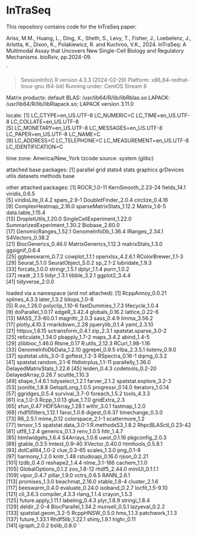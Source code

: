 # InTraSeq

This repository contains code for the InTraSeq paper:

Ariss, M.M., Huang, L., Ding, X., Sheth, S., Levy, T., Fisher, J., Loebelenz, J., Arlotta, K., Dixon, K., Polakiewicz, R. and Kuchroo, V.K., 2024. InTraSeq: A Multimodal Assay that Uncovers New Single-Cell Biology and Regulatory Mechanisms. bioRxiv, pp.2024-09.


`
> SessionInfo()
R version 4.3.3 (2024-02-29)
Platform: x86_64-redhat-linux-gnu (64-bit)
Running under: CentOS Stream 8

Matrix products: default
BLAS:   /usr/lib64/R/lib/libRblas.so 
LAPACK: /usr/lib64/R/lib/libRlapack.so;  LAPACK version 3.11.0

locale:
 [1] LC_CTYPE=en_US.UTF-8       LC_NUMERIC=C               LC_TIME=en_US.UTF-8        LC_COLLATE=en_US.UTF-8    
 [5] LC_MONETARY=en_US.UTF-8    LC_MESSAGES=en_US.UTF-8    LC_PAPER=en_US.UTF-8       LC_NAME=C                 
 [9] LC_ADDRESS=C               LC_TELEPHONE=C             LC_MEASUREMENT=en_US.UTF-8 LC_IDENTIFICATION=C       

time zone: America/New_York
tzcode source: system (glibc)

attached base packages:
 [1] parallel  grid      stats4    stats     graphics  grDevices utils     datasets  methods   base     

other attached packages:
 [1] ROCR_1.0-11                 KernSmooth_2.23-24          fields_14.1                 viridis_0.6.5              
 [5] viridisLite_0.4.2           spam_2.9-1                  DoubletFinder_2.0.4         circlize_0.4.16            
 [9] ComplexHeatmap_2.16.0       sparseMatrixStats_1.12.2    Matrix_1.6-5                data.table_1.15.4          
[13] DropletUtils_1.20.0         SingleCellExperiment_1.22.0 SummarizedExperiment_1.30.2 Biobase_2.60.0             
[17] GenomicRanges_1.52.1        GenomeInfoDb_1.36.4         IRanges_2.34.1              S4Vectors_0.38.2           
[21] BiocGenerics_0.46.0         MatrixGenerics_1.12.3       matrixStats_1.3.0           ggsignif_0.6.4             
[25] ggbeeswarm_0.7.2            cowplot_1.1.1               openxlsx_4.2.6.1            RColorBrewer_1.1-3         
[29] Seurat_5.1.0                SeuratObject_5.0.2          sp_2.1-2                    lubridate_1.9.3            
[33] forcats_1.0.0               stringr_1.5.1               dplyr_1.1.4                 purrr_1.0.2                
[37] readr_2.1.5                 tidyr_1.3.1                 tibble_3.2.1                ggplot2_3.4.4              
[41] tidyverse_2.0.0            

loaded via a namespace (and not attached):
  [1] RcppAnnoy_0.0.21          splines_4.3.3             later_1.3.2               bitops_1.0-8             
  [5] R.oo_1.26.0               polyclip_1.10-6           fastDummies_1.7.3         lifecycle_1.0.4          
  [9] doParallel_1.0.17         edgeR_3.42.4              globals_0.16.2            lattice_0.22-6           
 [13] MASS_7.3-60.0.1           magrittr_2.0.3            sass_0.4.9                limma_3.56.2             
 [17] plotly_4.10.3             rmarkdown_2.28            jquerylib_0.1.4           yaml_2.3.10              
 [21] httpuv_1.6.15             sctransform_0.4.1         zip_2.3.1                 spatstat.sparse_3.0-2    
 [25] reticulate_1.34.0         pbapply_1.7-2             maps_3.4.2                abind_1.4-5              
 [29] zlibbioc_1.46.0           Rtsne_0.17                R.utils_2.12.3            RCurl_1.98-1.16          
 [33] GenomeInfoDbData_1.2.10   ggrepel_0.9.5             irlba_2.3.5.1             listenv_0.9.0            
 [37] spatstat.utils_3.0-3      goftest_1.2-3             RSpectra_0.16-1           dqrng_0.3.2              
 [41] spatstat.random_3.1-6     fitdistrplus_1.1-11       parallelly_1.36.0         DelayedMatrixStats_1.22.6
 [45] leiden_0.4.3              codetools_0.2-20          DelayedArray_0.26.7       scuttle_1.10.3           
 [49] shape_1.4.6.1             tidyselect_1.2.1          farver_2.1.2              spatstat.explore_3.2-3   
 [53] jsonlite_1.8.8            GetoptLong_1.0.5          progressr_0.14.0          iterators_1.0.14         
 [57] ggridges_0.5.4            survival_3.7-0            foreach_1.5.2             tools_4.3.3              
 [61] ica_1.0-3                 Rcpp_1.0.13               glue_1.7.0                gridExtra_2.3            
 [65] xfun_0.47                 HDF5Array_1.28.1          withr_3.0.1               fastmap_1.2.0            
 [69] rhdf5filters_1.12.1       fansi_1.0.6               digest_0.6.37             timechange_0.3.0         
 [73] R6_2.5.1                  mime_0.12                 colorspace_2.1-1          scattermore_1.2          
 [77] tensor_1.5                spatstat.data_3.0-1       R.methodsS3_1.8.2         RhpcBLASctl_0.23-42      
 [81] utf8_1.2.4                generics_0.1.3            renv_1.0.5                httr_1.4.7               
 [85] htmlwidgets_1.6.4         S4Arrays_1.0.6            uwot_0.1.16               pkgconfig_2.0.3          
 [89] gtable_0.3.5              lmtest_0.9-40             XVector_0.40.0            htmltools_0.5.8.1        
 [93] dotCall64_1.0-2           clue_0.3-65               scales_1.3.0              png_0.1-8                
 [97] harmony_1.2.0             knitr_1.48                rstudioapi_0.16.0         rjson_0.2.21             
[101] tzdb_0.4.0                reshape2_1.4.4            nlme_3.1-166              cachem_1.1.0             
[105] GlobalOptions_0.1.2       zoo_1.8-12                rhdf5_2.44.0              miniUI_0.1.1.1           
[109] vipor_0.4.7               pillar_1.9.0              vctrs_0.6.5               RANN_2.6.1               
[113] promises_1.3.0            beachmat_2.16.0           xtable_1.8-4              cluster_2.1.6            
[117] beeswarm_0.4.0            evaluate_0.24.0           isoband_0.2.7             locfit_1.5-9.10          
[121] cli_3.6.3                 compiler_4.3.3            rlang_1.1.4               crayon_1.5.3             
[125] future.apply_1.11.1       labeling_0.4.3            plyr_1.8.9                stringi_1.8.4            
[129] deldir_2.0-4              BiocParallel_1.34.2       munsell_0.5.1             lazyeval_0.2.2           
[133] spatstat.geom_3.2-5       RcppHNSW_0.5.0            hms_1.1.3                 patchwork_1.1.3          
[137] future_1.33.1             Rhdf5lib_1.22.1           shiny_1.9.1               highr_0.11               
[141] igraph_2.0.2              bslib_0.8.0 
`
